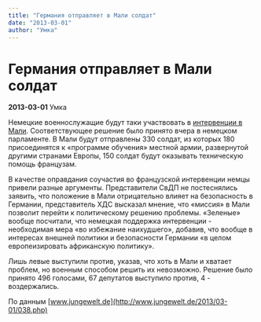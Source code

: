 ```yaml
---
title: "Германия отправляет в Мали солдат"
date: "2013-03-01"
author: "Умка"
---
```


# Германия отправляет в Мали солдат

**2013-03-01** Умка

Немецкие военнослужащие будут таки участвовать в [интервенции в Мали](/6490.html). Соответствующее решение было принято вчера в немецком парламенте. В Мали будут отправлены 330 солдат, из которых 180 присоединятся к «программе обучения» местной армии, развернутой другими странами Европы, 150 солдат будут оказывать техническую помощь французам.

В качестве оправдания соучастия во французской интервенции немцы привели разные аргументы. Представители СвДП не постеснялись заявить, что положение в Мали отрицательно влияет на безопасность в Германии, представитель ХДС высказал мнение, что «миссия» в Мали позволит перейти к политическому решению проблемы. «Зеленые» вообще посчитали, что немецкая поддержка интервенции - необходимая мера «во избежание наихудшего», добавив, что вообще в интересах внешней политики и безопасности Германии «в целом европеизировать африканскую политику».

Лишь левые выступили против, указав, что хоть в Мали и хватает проблем, но военным способом решить их невозможно. Решение было принято 496 голосами, 67 депутатов выступило против, 4 - воздержались.

По данным [www.jungewelt.de](http://www.jungewelt.de/2013/03-01/038.php)